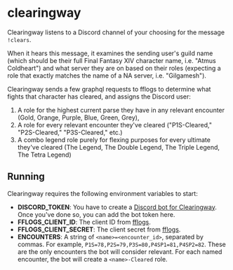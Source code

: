 # clearingway

Clearingway listens to a Discord channel of your choosing for the message `!clears`.

When it hears this message, it examines the sending user's guild name (which should be their full Final Fantasy XIV character name, i.e. "Atmus Coldheart")
and what server they are on based on their roles (expecting a role that exactly matches the name of a NA server, i.e. "Gilgamesh").

Clearingway sends a few graphql requests to fflogs to determine what fights that character has cleared, and assigns the Discord user:
1. A role for the highest current parse they have in any relevant encounter (Gold, Orange, Purple, Blue, Green, Grey),
2. A role for every relevant encounter they've cleared ("P1S-Cleared," "P2S-Cleared," "P3S-Cleared," etc.)
3. A combo legend role purely for flexing purposes for every ultimate they've cleared (The Legend, The Double Legend, The Triple Legend, The Tetra Legend)

## Running

Clearingway requires the following environment variables to start:

* **DISCORD_TOKEN**: You have to create a [Discord bot for Clearingway](https://discord.com/developers/applications). Once you've done so, you can add the bot token here.
* **FFLOGS_CLIENT_ID**: The client ID from [fflogs](https://www.fflogs.com/api/clients/).
* **FFLOGS_CLIENT_SECRET**: The client secret from [fflogs](https://www.fflogs.com/api/clients/).
* **ENCOUNTERS**: A string of `<name>=<encounter_id>`, separated by commas. For example, `P1S=78,P2S=79,P3S=80,P4SP1=81,P4SP2=82`. These are the only encounters the bot will consider relevant.
For each named encounter, the bot will create a `<name>-Cleared` role.

